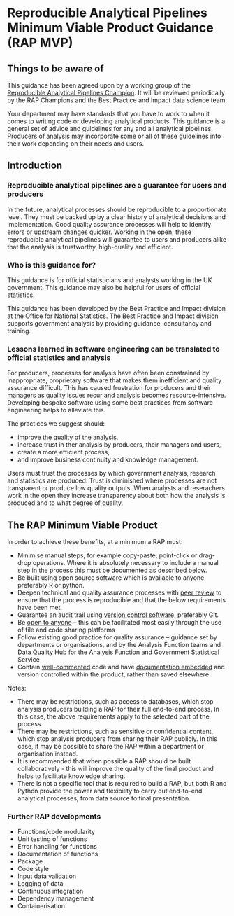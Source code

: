 # Reproducible Analytical Pipelines Minimum Viable Product Guidance (RAP MVP)

## Things to be aware of

This guidance has been agreed upon by a working group of the [Reproducible Analytical Pipelines Champion](https://gss.civilservice.gov.uk/about-us/champion-networks/reproducible-analytical-pipeline-rap-champions/).
It will be reviewed periodically by the RAP Champions and the Best Practice and Impact data science team.

Your department may have standards that you have to work to when it comes to writing code or developing analytical products.
This guidance is a general set of advice and guidelines for any and all analytical pipelines.
Producers of analysis may incorporate some or all of these guidelines into their work depending on their needs and users.

## Introduction

### Reproducible analytical pipelines are a guarantee for users and producers

In the future, analytical processes should be reproducible to a proportionate level.
They must be backed up by a clear history of analytical decisions and implementation.
Good quality assurance processes will help to identify errors or upstream changes quicker.
Working in the open, these reproducible analytical pipelines will guarantee to users and producers alike that the analysis is trustworthy, high-quality and efficient.

### Who is this guidance for?

This guidance is for official statisticians and analysts working in the UK government.
This guidance may also be helpful for users of official statistics.

This guidance has been developed by the Best Practice and Impact division at the Office for National Statistics.
The Best Practice and Impact division supports government analysis by providing guidance, consultancy and training.

### Lessons learned in software engineering can be translated to official statistics and analysis

For producers, processes for analysis have often been constrained by inappropriate, proprietary software that makes them inefficient and quality assurance difficult.
This has caused frustration for producers and their managers as quality issues recur and analysis becomes resource-intensive.
Developing bespoke software using some best practices from software engineering helps to alleviate this.

The practices we suggest should:
- improve the quality of the analysis,
- increase trust in ther analysis by producers, their managers and users,
- create a more efficient process,
- and improve business continuity and knowledge management.

Users must trust the processes by which government analysis, research and statistics are produced.
Trust is diminished where processes are not transparent or produce low quality outputs.
When analysts and reserachers work in the open they increase transparency about both how the analysis is produced and to what degree of quality.

## The RAP Minimum Viable Product

In order to achieve these benefits, at a minimum a RAP must:
- Minimise manual steps, for example copy-paste, point-click or drag-drop operations. Where it is absolutely necessary to include a manual step in the process this must be documented as described below.
- Be built using open source software which is available to anyone, preferably R or python.
- Deepen technical and quality assurance processes with [peer review](https://best-practice-and-impact.github.io/qa-of-code-guidance/peer_review.html) to ensure that the process is reproducible and that the below requirements have been met.
- Guarantee an audit trail using [version control software](https://best-practice-and-impact.github.io/qa-of-code-guidance/version_control.html#why-do-we-need-version-control), preferably Git.
- Be [open to anyone](https://best-practice-and-impact.github.io/qa-of-code-guidance/project_documentation.html#open-source-your-code-span-role-image-aria-label-difficulty-rating-2-out-of-5-span) – this can be facilitated most easily through the use of file and code sharing platforms
- Follow existing good practice for quality assurance – guidance set by departments or organisations, and by the Analysis Function teams and Data Quality Hub for the Analysis Function and Government Statistical Service
- Contain [well-commented](https://best-practice-and-impact.github.io/qa-of-code-guidance/code_documentation.html#comments-span-role-image-aria-label-difficulty-rating-1-out-of-5-span) code and have [documentation embedded](https://best-practice-and-impact.github.io/qa-of-code-guidance/project_documentation.html) and version controlled within the product, rather than saved elsewhere


Notes:
- There may be restrictions, such as access to databases, which stop analysis producers building a RAP for their full end-to-end process. In this case, the above requirements apply to the selected part of the process.
- There may be restrictions, such as sensitive or confidential content, which stop analysis producers from sharing their RAP publicly. In this case, it may be possible to share the RAP within a department or organisation instead.
- It is recommended that when possible a RAP should be built collaboratively - this will improve the quality of the final product and helps to facilitate knowledge sharing.
- There is not a specific tool that is required to build a RAP, but both R and Python provide the power and flexibility to carry out end-to-end analytical processes, from data source to final presentation.

### Further RAP developments
- Functions/code modularity
- Unit testing of functions
- Error handling for functions
- Documentation of functions
- Package
- Code style
- Input data validation
- Logging of data
- Continuous integration
- Dependency management
- Containerisation
